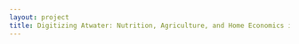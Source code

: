 ```yaml
--- 
layout: project 
title: Digitizing Atwater: Nutrition, Agriculture, and Home Economics in the Long 19th Century
---
```



